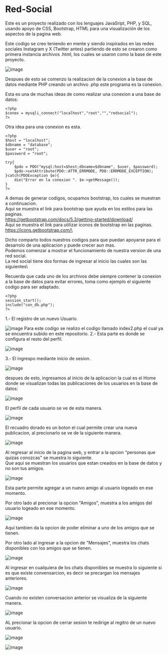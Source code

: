 # Red-Social
Este es un proyecto realizado con los lenguajes JavaSript, PHP, y SQL, usando apoyo de CSS, Bootstrap, HTML para
una visualización de los aspectos de la pagina web.

Este codigo se creo teniendo en mente y siendo inspirados en las redes sociales Instagram y X (Twitter antes)
partiendo de esto se crearon como primera instancia archivos .html, los cuales se usaron como la base de este
proyecto.

![image](https://github.com/user-attachments/assets/f8c73a3e-f972-4d47-85aa-1f0ccc87f25b)

Despues de esto se comenzo la realizacion de la conexion a la base de datos mediante PHP creando un archivo .php
este programa es la conexion.

Esta es una de muchas ideas de como realizar una conexion a una base de datos:

    <?php
    $conex = mysqli_connect("localhost","root","","redsocial");
    ?>

Otra idea para una conexion es esta.

    <?php
    $host = "localhost";
    $dbname = "database";
    $user = "root";
    $password = "root";
    
    try{
        $pdo = PDO("mysql:host=$host;dbname=$dbname", $user, $password);
        $pdo->setAttribute(PDO::ATTR_ERRMODE, PDO::ERRMODE_EXCEPTION);
    }catch(PDOException $e){
        die("Error en la conexion ". $e->getMessage());
    }
    ?>

A demas de generar codigos, ocupamos bootstrap, los cuales se muestran a continuacion.\
Aqui se muestra el link para bootstrap que ayuda en los estilos para las paginas.\
https://getbootstrap.com/docs/5.3/getting-started/download/ \
Aqui se muestra el link para utilizar iconos de bootstrap en las paginas.\
https://icons.getbootstrap.com/\

Dicho comparto todos nuestros codigos para que puedan apoyarse para el desarrolo de una aplicacion y puede crecer aun mas.\
Podemos comenzar a mostrar el funcionamiento de nuestra version de una red social.\
La red social tiene dos formas de ingresar al inicio las cuales son las siguientes\

Recuerda que cada uno de los archivos debe siempre contener la conexion a la base de datos para evitar errores, toma como ejemplo el siguiente codigo para ser adaptado.

    <?php
    session_start();
    include("con_db.php");
    ?>

1.- El registro de un nuevo Usuario.

![image](https://github.com/user-attachments/assets/c2b0bd15-158e-4cb9-b171-b0d04fdc4aff)
Para este codigo se realizo el codigo llamado index2.php el cual ya se encuentra subido en este repositorio.
2.- Esta parte es donde se configura el resto del perfil.

![image](https://github.com/user-attachments/assets/9012a45b-8a03-4d40-a49c-c7b1c4261aaf)

3.- El ingrespo mediante inicio de sesion.

![image](https://github.com/user-attachments/assets/994359d3-d1a1-448a-b4ed-48369007a477)

despues de esto, ingresamos al inicio de la aplicacion la cual es el Home donde se visualizan todas las publicaciones de los usuarios en la base de datos:

![image](https://github.com/user-attachments/assets/76570bff-e141-4cd9-8cfc-e99dccb01af2)

El perfil de cada usuario se ve de esta manera.

![image](https://github.com/user-attachments/assets/31822015-98a2-4c47-ab1d-13de525ea41e)

El recuadro dorado es un boton el cual permite crear una nueva publicacion, al precionarlo se ve de la siguiente manera.

![image](https://github.com/user-attachments/assets/46d3ad54-7e20-4264-9c9d-56b3dbb8bdd4)

Al regresar al inicio de la pagina web, y entrar a la opcion "personas que quizas conozcas" se muestra lo siguiente.\
Que aqui se muestran los usuarios que estan creados en la base de datos y no son tus amigos.

![image](https://github.com/user-attachments/assets/22e851e8-ea42-4c97-b3d9-1752cb927f20)

Esta parte permite agregar a un nuevo amigo al usuario logeado en ese momento.

Por otro lado al precionar la opcion "Amigos", muestra a los amigos del usuario logeado en ese momento.

![image](https://github.com/user-attachments/assets/bc5b87ab-5ebb-4db1-b41a-c93ab484acbb)

Aqui tambien da la opcion de poder eliminar a uno de los amigos que se tienen.

Por otro lado al ingresar a la opcion de "Mensajes", muestra los chats disponibles con los amigos que se tienen.

![image](https://github.com/user-attachments/assets/a2a642c3-00a7-4419-a335-25867ea337be)

Al ingresar en cualquiera de los chats disponibles se muestra lo siguiente si es que existe convensarcion, es decir se precargan los mensajes anteriores.

![image](https://github.com/user-attachments/assets/c824b3d0-d8f3-4623-ac51-ecb63bd7aa34)

Cuando no existen conversacion anterior se visualiza de la siguiente manera.

![image](https://github.com/user-attachments/assets/2a39abcd-ff65-41cc-9d56-ad4782f5763c)

AL precionar la opcion de cerrar sesion te redirige al regitro de un nuevo usuario.

![image](https://github.com/user-attachments/assets/f3d3a1e6-1fa1-4bd2-8531-ff3d9c502a90)

![image](https://github.com/user-attachments/assets/d4e2f31b-d521-4eb3-a281-46f49d11e7a8)









